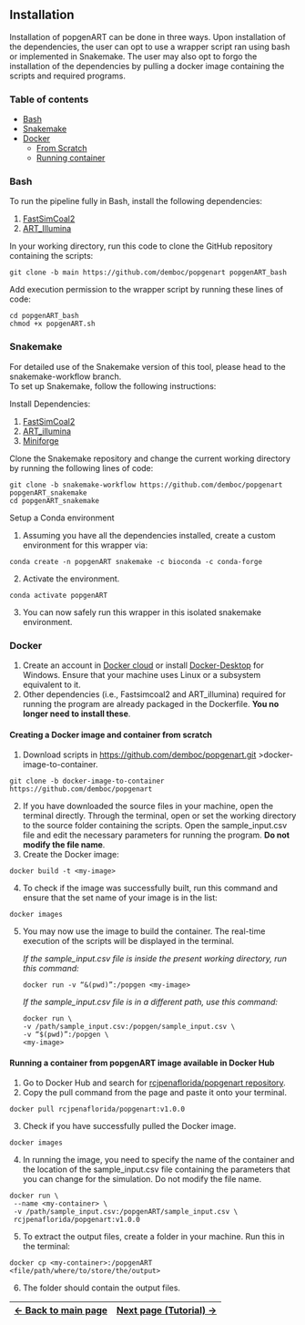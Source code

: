 ## Installation 

Installation of popgenART can be done in three ways. Upon installation of the dependencies, the user can opt to use a wrapper script ran using bash or implemented in Snakemake. The user may also opt to forgo the installation of the dependencies by pulling a docker image containing the scripts and required programs. 

### Table of contents
- [Bash](#Bash)
- [Snakemake](#Snakemake)
- [Docker](#Docker)
  - [From Scratch](#Creating-a-Docker-image-and-container-from-scratch)
  - [Running container](#Running-a-container-from-popgenART-image-available-in-Docker-Hub)


### Bash
To run the pipeline fully in Bash, install the following dependencies:
1. [FastSimCoal2](https://cmpg.unibe.ch/software/fastsimcoal28/)
2. [ART_Illumina](https://www.niehs.nih.gov/research/resources/software/biostatistics/art)

In your working directory, run this code to clone the GitHub repository containing the scripts:
```
git clone -b main https://github.com/demboc/popgenart popgenART_bash
```
Add execution permission to the wrapper script by running these lines of code:
```
cd popgenART_bash
chmod +x popgenART.sh
```

### Snakemake

For detailed use of the Snakemake version of this tool, please head to the snakemake-workflow branch.  
To set up Snakemake, follow the following instructions:

Install Dependencies:
1. [FastSimCoal2](https://cmpg.unibe.ch/software/fastsimcoal28/)
2. [ART_illumina](https://www.niehs.nih.gov/research/resources/software/biostatistics/art)
3. [Miniforge](https://github.com/conda-forge/miniforge)

Clone the Snakemake repository and change the current working directory by running the following lines of code:
```
git clone -b snakemake-workflow https://github.com/demboc/popgenart popgenART_snakemake
cd popgenART_snakemake
```

Setup a Conda environment
1. Assuming you have all the dependencies installed, create a custom environment for this wrapper via:
```
conda create -n popgenART snakemake -c bioconda -c conda-forge
```
2. Activate the environment.
```
conda activate popgenART
```
3. You can now safely run this wrapper in this isolated snakemake environment.
   
### Docker 

1. Create an account in [Docker cloud](https://hub.docker.com/) or install [Docker-Desktop](https://www.docker.com/products/docker-desktop/) for Windows. Ensure that your machine uses Linux or a subsystem equivalent to it.  
2. Other dependencies (i.e., Fastsimcoal2 and ART_illumina) required for running the program are already packaged in the Dockerfile. **You no longer need to install these**.

#### Creating a Docker image and container from scratch
1. Download scripts in https://github.com/demboc/popgenart.git >docker-image-to-container.
```
git clone -b docker-image-to-container https://github.com/demboc/popgenart
```

2. If you have downloaded the source files in your machine, open the terminal directly. Through the terminal, open or set the working directory to the source folder containing the scripts. Open the sample_input.csv file and edit the necessary parameters for running the program. **Do not modify the file name**.
3. Create the Docker image:
```
docker build -t <my-image>
```
4. To check if the image was successfully built, run this command and ensure that the set name of your image is in the list:
```
docker images
```
5. You may now use the image to build the container. The real-time execution of the scripts will be displayed in the terminal.
   
   *If the sample_input.csv file is inside the present working directory, run this command:*
   ```
   docker run -v “&(pwd)”:/popgen <my-image>
   ```

   *If the sample_input.csv file is in a different path, use this command:*
   ```
   docker run \
   -v /path/sample_input.csv:/popgen/sample_input.csv \
   -v “$(pwd)”:/popgen \
   <my-image>
   ```

#### Running a container from popgenART image available in Docker Hub
1. Go to Docker Hub and search for [rcjpenaflorida/popgenart repository](https://hub.docker.com/r/rcjpenaflorida/popgenart).
2. Copy the pull command from the page and paste it onto your terminal.
```
docker pull rcjpenaflorida/popgenart:v1.0.0
```
3. Check if you have successfully pulled the Docker image.
```
docker images
```
4. In running the image, you need to specify the name of the container and the location of the sample_input.csv file containing the parameters that you can change for the simulation. Do not modify the file name.
```
docker run \
 --name <my-container> \
 -v /path/sample_input.csv:/popgenART/sample_input.csv \ 
 rcjpenaflorida/popgenart:v1.0.0
```
5. To extract the output files, create a folder in your machine. Run this in the terminal:
```
docker cp <my-container>:/popgenART <file/path/where/to/store/the/output>
```
6. The folder should contain the output files. 



| [← Back to main page](./README.md) | [Next page (Tutorial) →](./tutorial.md) |
|:----------------------------------|-----------------------------------------:|
